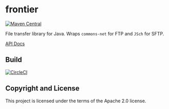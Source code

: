 # frontier

[![Maven Central](https://maven-badges.herokuapp.com/maven-central/fun.mike/frontier-alpha/badge.svg)](https://maven-badges.herokuapp.com/maven-central/fun.mike/frontier-alpha)

File transfer library for Java. Wraps `commons-net` for FTP and `JSch` for SFTP.

[API Docs](http://javadoc.io/doc/fun.mike/frontier-alpha)

## Build

[![CircleCI](https://circleci.com/gh/mike706574/frontier.svg?style=svg)](https://circleci.com/gh/mike706574/frontier)

## Copyright and License

This project is licensed under the terms of the Apache 2.0 license.

